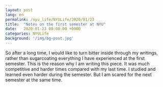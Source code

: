 ```yaml
---
layout: post
lang: en
permalink: /nyu_life/NYULife/2020/01/23
title:  "Notes on the first semester at NYU"
date:   2020-01-23 00:00:00 +0900
categories: NYULife
background: '/img/bg-post.jpg'
---
```

So after a long time, I would like to turn bitter inside through my writings, rather than sugarcoating everything I have experienced at the first semester. This is the reason why I am writing this piece. It was much competitive and harder times compared with my last time. I studied and learned even harder during the semester. But I am scared for the next semester at the same time.  
